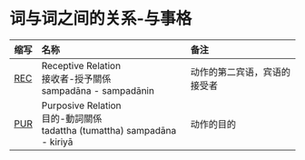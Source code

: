 # 词与词之间的关系-与事格

| 缩写 | 名称 | 备注 |
| :--- | :--- | :--- |
|[REC](dat-rec.md)|Receptive Relation<br>接收者-授予關係<br>sampadāna - sampadānin| 动作的第二宾语，宾语的接受者 |
|[PUR](dat-pur.md)|Purposive Relation<br>目的-動詞關係<br>tadattha (tumattha) sampadāna - kiriyā| 动作的目的 |
